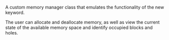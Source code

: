 A custom memory manager class that emulates the functionality of the new keyword.

The user can allocate and deallocate memory, as well as view the current state of the available memory space and identify occupied blocks and holes.
